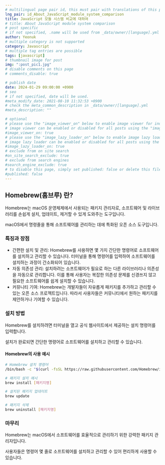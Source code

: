 ```yaml
---
# multilingual page pair id, this must pair with translations of this page. (This name must be unique)
lng_pair: id_About_JavaScript_module_system_comparison
title: JavaScript 모듈 시스템 비교에 대하여
# title: About JavaScript module system comparison
# post specific
# if not specified, .name will be used from _data/owner/[language].yml
author: Yeonuk
# multiple category is not supported
category: Javascript
# multiple tag entries are possible
tags: [javascript]
# thumbnail image for post
img: ":post_pic1.jpg"
# disable comments on this page
# comments_disable: true

# publish date
date: 2024-01-29 09:00:00 +0900
# seo
# if not specified, date will be used.
#meta_modify_date: 2021-08-10 11:32:53 +0900
# check the meta_common_description in _data/owner/[language].yml
#meta_description: ""

# optional
# please use the "image_viewer_on" below to enable image viewer for individual pages or posts (_posts/ or [language]/_posts folders).
# image viewer can be enabled or disabled for all posts using the "image_viewer_posts: true" setting in _data/conf/main.yml.
#image_viewer_on: true
# please use the "image_lazy_loader_on" below to enable image lazy loader for individual pages or posts (_posts/ or [language]/_posts folders).
# image lazy loader can be enabled or disabled for all posts using the "image_lazy_loader_posts: true" setting in _data/conf/main.yml.
#image_lazy_loader_on: true
# exclude from on site search
#on_site_search_exclude: true
# exclude from search engines
#search_engine_exclude: true
# to disable this page, simply set published: false or delete this file
#published: false
---
```


<!-- outline-start -->

## Homebrew(홈브루) 란?

Homebrew는 macOS 운영체제에서 사용되는 패키지 관리자로, 소프트웨어 및 라이브러리를 손쉽게 설치, 업데이트, 제거할 수 있게 도와주는 도구입니다.

macOS에서 명령줄을 통해 소프트웨어를 관리하는 데에 특화된 오픈 소스 도구입니다.

<!-- outline-end -->

### 특징과 장점

- 간편한 설치 및 관리:
  Homebrew를 사용하면 몇 가지 간단한 명령어로 소프트웨어를 설치하고 관리할 수 있습니다. 터미널을 통해 명령어를 입력하여 소프트웨어를 설치하는 과정이 간소화되어 있습니다.
- 자동 의존성 관리:
  설치하려는 소프트웨어가 필요로 하는 다른 라이브러리나 의존성을 자동으로 관리합니다. 이를 통해 사용자는 복잡한 의존성 문제를 신경쓰지 않고 필요한 소프트웨어를 쉽게 설치할 수 있습니다.
- 커뮤니티 기여:
  Homebrew는 개발자들이 자유롭게 패키지를 추가하고 관리할 수 있는 오픈 소스 프로젝트입니다. 따라서 사용자들은 커뮤니티에서 원하는 패키지를 제안하거나 기여할 수 있습니다.

### 설치 방법

Homebrew를 설치하려면 터미널을 열고 공식 웹사이트에서 제공하는 설치 명령어를 입력합니다.

설치가 완료되면 간단한 명령어로 소프트웨어를 설치하고 관리할 수 있습니다.

#### Homebrew의 사용 예시

```bash
# Homebrew 설치 명령어
/bin/bash -c "$(curl -fsSL https://raw.githubusercontent.com/Homebrew/install/HEAD/install.sh)"

# 패키지 설치 예시
brew install [패키지명]

# 설치된 패키지 업데이트
brew update

# 패키지 삭제
brew uninstall [패키지명]
```

### 마무리

Homebrew는 macOS에서 소프트웨어를 효율적으로 관리하기 위한 강력한 패키지 관리자입니다.

사용자들은 명령어 몇 줄로 소프트웨어를 설치하고 관리할 수 있어 편리하게 사용할 수 있습니다.

